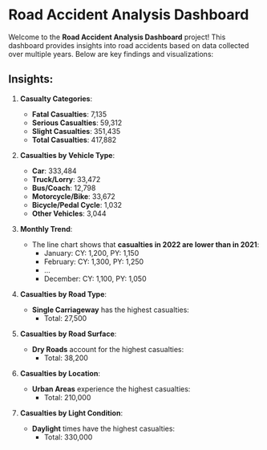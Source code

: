 # Road Accident Analysis Dashboard

Welcome to the **Road Accident Analysis Dashboard** project! This dashboard provides insights into road accidents based on data collected over multiple years. Below are key findings and visualizations:

## Insights:

1. **Casualty Categories**:
   - **Fatal Casualties**: 7,135
   - **Serious Casualties**: 59,312
   - **Slight Casualties**: 351,435
   - **Total Casualties**: 417,882

2. **Casualties by Vehicle Type**:
   - **Car**: 333,484
   - **Truck/Lorry**: 33,472
   - **Bus/Coach**: 12,798
   - **Motorcycle/Bike**: 33,672
   - **Bicycle/Pedal Cycle**: 1,032
   - **Other Vehicles**: 3,044

3. **Monthly Trend**:
   - The line chart shows that **casualties in 2022 are lower than in 2021**:
     - January: CY: 1,200, PY: 1,150
     - February: CY: 1,300, PY: 1,250
     - ...
     - December: CY: 1,100, PY: 1,050

4. **Casualties by Road Type**:
   - **Single Carriageway** has the highest casualties:
     - Total: 27,500

5. **Casualties by Road Surface**:
   - **Dry Roads** account for the highest casualties:
     - Total: 38,200

6. **Casualties by Location**:
   - **Urban Areas** experience the highest casualties:
     - Total: 210,000

7. **Casualties by Light Condition**:
   - **Daylight** times have the highest casualties:
     - Total: 330,000
